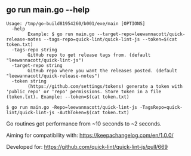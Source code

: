 
## go run main.go --help

```
Usage: /tmp/go-build81954260/b001/exe/main [OPTIONS]
  -help
    	Example: $ go run main.go --target-repo=leewannacott/quick-release-notes --tags-repo=quick-lint/quick-lint-js --token=$(cat token.txt)
  -tags-repo string
    	GitHub repo to get release tags from. (default "leewannacott/quick-lint-js")
  -target-repo string
    	GitHub repo where you want the releases posted. (default "leewannacott/quick-release-notes")
  -token string
    	(https://github.com/settings/tokens) generate a token with 'public_repo' or 'repo' permissions. Store token in a file (token.txt). Example: --token=$(cat token.txt)
```

`$ go run main.go -Repo=leewannacott/quick-lint-js -TagsRepo=quick-lint/quick-lint-js -AuthToken=$(cat token.txt)`

Go routines got performance from ~10 seconds to ~2 seconds.

Aiming for compatibility with: https://keepachangelog.com/en/1.0.0/

Developed for: https://github.com/quick-lint/quick-lint-js/pull/669
